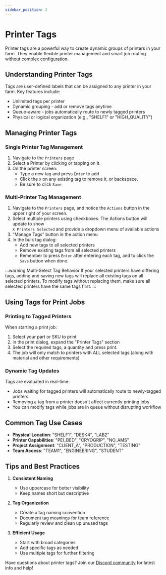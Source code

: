 ```yaml
---
sidebar_position: 2
---
```


# Printer Tags

Printer tags are a powerful way to create dynamic groups of printers in your farm. They enable flexible printer management and smart job routing without complex configuration.

## Understanding Printer Tags

Tags are user-defined labels that can be assigned to any printer in your farm. Key features include:

- Unlimited tags per printer
- Dynamic grouping - add or remove tags anytime
- Queue-aware - jobs automatically route to newly tagged printers
- Physical or logical organization (e.g., "SHELF1" or "HIGH_QUALITY")

## Managing Printer Tags

### Single Printer Tag Management

1. Navigate to the `Printers` page
2. Select a Printer by clicking or tapping on it.
3. On the printer screen:
   - Type a new tag and press `Enter` to add
   - Click the `X` on any existing tag to remove it, or backspace.
   - Be sure to click `Save`


### Multi-Printer Tag Management

1. Navigate to the `Printers` page, and notice the `Actions` button in the upper right of your screen. 
2. Select multiple printers using checkboxes. The Actions button will update to show <br/>`X Printers Selected` and provide a dropdown menu of available actions
3. "Manage Tags" button in the action menu
4. In the bulk tag dialog:
   - Add new tags to all selected printers
   - Remove existing tags from all selected printers
   - Remember to press `Enter` after entering each tag, and to click the `Save` button when done.

:::warning Multi-Select Tag Behavior
If your selected printers have differing tags, adding and saving new tags will replace all existing tags on all selected printers.
To modify tags without replacing them, make sure all selected printers have the same tags first.
:::


## Using Tags for Print Jobs

### Printing to Tagged Printers

When starting a print job:

1. Select your part or SKU to print
2. In the print dialog, expand the "Printer Tags" section
3. Select the required tags, a quantity and press print.
4. The job will only match to printers with ALL selected tags (along with material and other requirements)

### Dynamic Tag Updates

Tags are evaluated in real-time:

- Jobs waiting for tagged printers will automatically route to newly-tagged printers
- Removing a tag from a printer doesn't affect currently printing jobs
- You can modify tags while jobs are in queue without disrupting workflow


## Common Tag Use Cases

- **Physical Location**: "SHELF1", "DESK4", "LAB2"
- **Printer Capabilities**: "PEI_BED", "CRYOGRIP", "NO_AMS"
- **Project Assignment**: "CLIENT_A", "PRODUCTION", "TESTING"
- **Team Access**: "TEAM1", "ENGINEERING", "STUDENT"

## Tips and Best Practices

1. **Consistent Naming**
   - Use uppercase for better visibility
   - Keep names short but descriptive

2. **Tag Organization**
   - Create a tag naming convention
   - Document tag meanings for team reference
   - Regularly review and clean up unused tags

3. **Efficient Usage**
   - Start with broad categories
   - Add specific tags as needed
   - Use multiple tags for further filtering

Have questions about printer tags? Join our [Discord community](https://discord.gg/RCFA2u99De) for latest info and help!